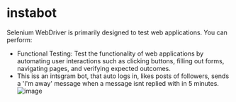 # instabot
Selenium WebDriver is primarily designed to test web applications. 
You can perform: 
- Functional Testing: Test the functionality of web applications by automating user interactions such as clicking buttons, filling out forms, navigating pages, and verifying expected outcomes.
- This iss an intsgram bot, that auto logs in, likes posts of followers, sends a 'I'm away' message when a message isnt replied with in 5 minutes.
![image](https://github.com/user-attachments/assets/30d99309-eb6c-42a8-b8a1-40f94db48625)
